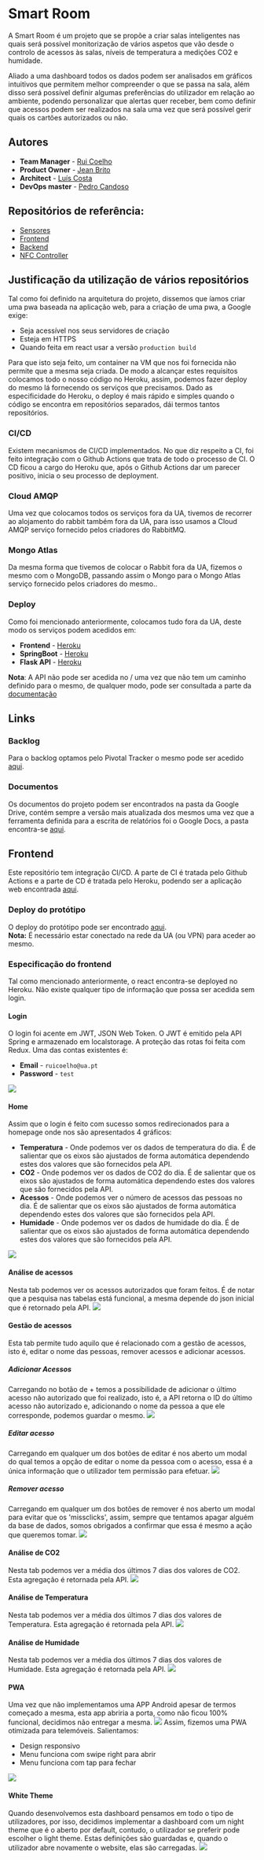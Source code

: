# Smart Room

A Smart Room é um projeto que se propõe a criar salas inteligentes nas quais será possível monitorização de vários aspetos que vão desde o controlo de acessos às salas, níveis de temperatura a medições CO2 e humidade.

Aliado a uma dashboard todos os dados podem ser analisados em gráficos intuitivos que permitem melhor compreender o que se passa na sala, além disso será possível definir algumas preferências do utilizador em relação ao ambiente, podendo personalizar que alertas quer receber, bem como definir que acessos podem ser realizados na sala uma vez que será possível gerir quais os cartões autorizados ou não.

## Autores
* **Team Manager**  - [Rui Coelho](https://github.com/user-cube)
* **Product Owner**  - [Jean Brito](https://github.com/JoelBrito13)
* **Architect** - [Luís Costa](https://github.com/lmcosta98)
* **DevOps master** - [Pedro Candoso](https://github.com/PBCandoso)

## Repositórios de referência:
* [Sensores](https://github.com/user-cube/Smart_Room)
* [Frontend](https://github.com/user-cube/ies_frontend)
* [Backend](https://github.com/user-cube/ies_api)
* [NFC Controller](https://github.com/user-cube/door_control_center)

## Justificação da utilização de vários repositórios
Tal como foi definido na arquitetura do projeto, dissemos que íamos criar uma pwa baseada na aplicação web, para a criação de uma pwa, a Google exige:
* Seja acessível nos seus servidores de criação
* Esteja em HTTPS
* Quando feita em react usar a versão `production build`

Para que isto seja feito, um container na VM que nos foi fornecida não permite que a mesma seja criada. De modo a alcançar estes requisitos colocamos todo o nosso código no Heroku, assim, podemos fazer deploy do mesmo lá fornecendo os serviços que precisamos.
Dado as especificidade do Heroku, o deploy é mais rápido e simples quando o código se encontra em repositórios separados, dái termos tantos repositórios.

### CI/CD
Existem mecanismos de CI/CD implementados.
No que diz respeito a CI, foi feito integração com o Github Actions que trata de todo o processo de CI.
O CD ficou a cargo do Heroku que, após o Github Actions dar um parecer positivo, inicia o seu processo de deployment.

### Cloud AMQP
Uma vez que colocamos todos os serviços fora da UA, tivemos de recorrer ao alojamento do rabbit também fora da UA, para isso usamos a Cloud AMQP serviço fornecido pelos criadores do RabbitMQ.

### Mongo Atlas
Da mesma forma que tivemos de colocar o Rabbit fora da UA, fizemos o mesmo com o MongoDB, passando assim o Mongo para o Mongo Atlas serviço fornecido pelos criadores do mesmo..

### Deploy
Como foi mencionado anteriormente, colocamos tudo fora da UA, deste modo os serviços podem acedidos em:
* **Frontend** - [Heroku](https://iesfrontend.herokuapp.com/)
* **SpringBoot** - [Heroku](https://iesapi.herokuapp.com/)
* **Flask API** - [Heroku](https://ies-controller.herokuapp.com/)

**Nota**: A API não pode ser acedida no / uma vez que não tem um caminho definido para o mesmo, de qualquer modo, pode ser consultada a parte da [documentação](https://iesapi.herokuapp.com/swagger-ui.html#/)

## Links

### Backlog
Para o backlog optamos pelo Pivotal Tracker o mesmo pode ser acedido <a href="https://www.pivotaltracker.com/n/projects/2410465">aqui</a>.

### Documentos
Os documentos do projeto podem ser encontrados na pasta da Google Drive, contém sempre a versão mais atualizada dos mesmos uma vez que a ferramenta definida para a escrita de relatórios foi o Google Docs, a pasta encontra-se <a href="https://drive.google.com/drive/folders/1Q3gWHAxaBDn8KbCLEB_KCepWUc4GiT_G?usp=sharing">aqui</a>.

## Frontend
Este repositório tem integração CI/CD. A parte de CI é tratada pelo Github Actions e a parte de CD é tratada pelo Heroku, podendo ser a aplicação web encontrada <a href="https://iesfrontend.herokuapp.com/login" target='_blank'>aqui</a>.

### Deploy do protótipo
O deploy do protótipo pode ser encontrado <a href='deti-engsoft-02.ua.pt:5000'>aqui</a>.<br>
**Nota:** É necessário estar conectado na rede da UA (ou VPN) para aceder ao mesmo.

### Especificação do frontend
Tal como mencionado anteriormente, o react encontra-se deployed no Heroku.
Não existe qualquer tipo de informação que possa ser acedida sem login.

#### Login
O login foi acente em JWT, JSON Web Token. O JWT é emitido pela API Spring e armazenado em localstorage. 
A proteção das rotas foi feita com Redux.
Uma das contas existentes é:
* **Email** - `ruicoelho@ua.pt`
* **Password** - `test`
<img src="presentation/Login.png">

#### Home
Assim que o login é feito com sucesso somos redirecionados para a homepage onde nos são apresentados 4 gráficos:
* **Temperatura** - Onde podemos ver os dados de temperatura do dia. É de salientar que os eixos são ajustados de forma automática dependendo estes dos valores que são fornecidos pela API.
* **CO2** - Onde podemos ver os dados de CO2 do dia. É de salientar que os eixos são ajustados de forma automática dependendo estes dos valores que são fornecidos pela API.
* **Acessos** - Onde podemos ver o número de acessos das pessoas no dia. É de salientar que os eixos são ajustados de forma automática dependendo estes dos valores que são fornecidos pela API.
* **Humidade** - Onde podemos ver os dados de humidade do dia. É de salientar que os eixos são ajustados de forma automática dependendo estes dos valores que são fornecidos pela API.
<img src="presentation/Home.png">

#### Análise de acessos
Nesta tab podemos ver os acessos autorizados que foram feitos. É de notar que a pesquisa nas tabelas está funcional, a mesma depende do json inicial que é retornado pela API.
<img src="presentation/Acessos.png">

#### Gestão de acessos
Esta tab permite tudo aquilo que é relacionado com a gestão de acessos, isto é, editar o nome das pessoas, remover acessos e adicionar acessos.

##### Adicionar Acessos
Carregando no botão de + temos a possibilidade de adicionar o último acesso não autorizado que foi realizado, isto é, a API retorna o ID do último acesso não autorizado e, adicionando o nome da pessoa a que ele corresponde, podemos guardar o mesmo.
<img src="presentation/AddAcesso.png">

##### Editar acesso
Carregando em qualquer um dos botões de editar é nos aberto um modal do qual temos a opção de editar o nome da pessoa com o acesso, essa é a única informação que o utilizador tem permissão para efetuar.
<img src="presentation/EditAcessos.png">

##### Remover acesso
Carregando em qualquer um dos botões de remover é nos aberto um modal para evitar que os 'missclicks', assim, sempre que tentamos apagar alguém da base de dados, somos obrigados a confirmar que essa é mesmo a ação que queremos tomar.
<img src="presentation/DeleteAcesso.png">

#### Análise de CO2
Nesta tab podemos ver a média dos últimos 7 dias dos valores de CO2. Esta agregação é retornada pela API.
<img src="presentation/CO2.png">

#### Análise de Temperatura
Nesta tab podemos ver a média dos últimos 7 dias dos valores de Temperatura. Esta agregação é retornada pela API.
<img src="presentation/Temperatura.png">

#### Análise de Humidade
Nesta tab podemos ver a média dos últimos 7 dias dos valores de Humidade. Esta agregação é retornada pela API.
<img src="presentation/Humidade.png">

#### PWA
Uma vez que não implementamos uma APP Android apesar de termos começado a mesma, esta app abriria a porta, como não ficou 100% funcional, decidimos não entregar a mesma.
<img src="presentation/PWA_Install.png">
Assim, fizemos uma PWA otimizada para telemóveis.
Salientamos:
* Design responsivo
* Menu funciona com swipe right para abrir
* Menu funciona com tap para fechar
<img src="presentation/pwa.png">

#### White Theme
Quando desenvolvemos esta dashboard pensamos em todo o tipo de utilizadores, por isso, decidimos implementar a dashboard com um night theme que é o aberto por default, contudo, o utilizador se preferir pode escolher o light theme. Estas definições são guardadas e, quando o utilizador abre novamente o website, elas são carregadas.
<img src="presentation/White.png">
